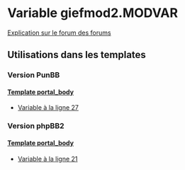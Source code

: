 # Variable giefmod2.MODVAR
[Explication sur le forum des forums](http://forum.forumactif.com/t294113-listing-des-variables#giefmod2.MODVAR)

## Utilisations dans les templates

### Version PunBB

#### [Template portal_body](punbb/portal_body.md)
* [Variable à la ligne 27](../punbb/portal_body.tpl#L27)

### Version phpBB2

#### [Template portal_body](subsilver/portal_body.md)
* [Variable à la ligne 21](../subsilver/portal_body.tpl#L21)